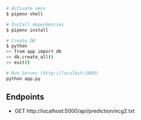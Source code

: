 
``` bash
# Activate venv
$ pipenv shell

# Install dependencies
$ pipenv install

# Create DB
$ python
>> from app import db
>> db.create_all()
>> exit()

# Run Server (http://localhst:5000)
python app.py
```

## Endpoints

* GET   http://localhost:5000/api/prediction/ecg2.txt
